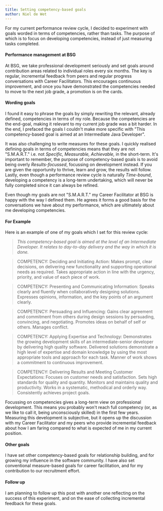 ```yaml
---
title: Setting competency-based goals
author: Niel de Wet
---
```


For my current performance review cycle, I decided to experiment with goals worded in terms of competencies, rather than tasks. The purpose of which is to focus on developing competencies, instead of just measuring tasks completed.<more>

#### Performance management at BSG
At BSG, we take professional development seriously and set goals around contribution areas related to individual roles every six months. The key is regular, incremental feedback from peers and regular progress conversations with Career Facilitators. This encourages continuous improvement, and once you have demonstrated the competencies needed to move to the next job grade, a promotion is on the cards.

#### Wording goals
I found it easy to phrase the goals by simply rewriting the relevant, already defined, competencies in terms of my role. Because the competencies are the end-goal, making it relevant to my current job grade was a bit harder. In the end, I prefaced the goals I couldn't make more specific with "This competency-based goal is aimed at an Intermediate Java Developer".

It was also challenging to write measures for these goals. I quickly realised defining goals in terms of competencies means that they are not "S.M.A.R.T." i.e. not *Specific, Measurable, Achievable,* in the short-term. It's important to remember, the purpose of competency-based goals is to avoid being overly *Results-focussed*, focussing on development instead. If you are given the opportunity to thrive, learn and grow, the results will follow. Lastly, even though a performance review cycle is naturally *Time-bound*, developing a competency is a long-term undertaking, which will never be fully completed since it can always be refined.

Even though my goals are not "S.M.A.R.T." my Career Facilitator at BSG is happy with the way I defined them. He agrees it forms a good basis for the conversations we have about my performance, which are ultimately about me developing competencies.

#### For Example
Here is an example of one of my goals which I set for this review cycle:

> *This competency-based goal is aimed at the level of an Intermediate Developer. It relates to day-to-day delivery and the way in which it is done.*

> COMPETENCY: Deciding and Initiating Action:
> Makes prompt, clear decisions, on delivering new functionality and supporting operational needs as required. Takes appropriate action in line with the urgency, priority, and value of each piece of work.

> COMPETENCY: Presenting and Communicating Information:
> Speaks clearly and fluently when collaboratively designing solutions. Expresses opinions, information, and the key points of an argument clearly.

> COMPETENCY: Persuading and Influencing:
> Gains clear agreement and commitment from others during design sessions by persuading, convincing, and negotiating. Promotes ideas on behalf of self or others. Manages conflict.

> COMPETENCY: Applying Expertise and Technology:
> Demonstrates the growing development skills of an intermediate-senior developer by delivering high quality software. Delivered solutions demonstrate a high level of expertise and domain knowledge by using the most appropriate tools and approach for each task. Manner of work shows a commitment to continuous improvement.

> COMPETENCY: Delivering Results and Meeting Customer Expectations:
> Focuses on customer needs and satisfaction. Sets high standards for quality and quantity. Monitors and maintains quality and productivity. Works in a systematic, methodical and orderly way. Consistently achieves project goals.

Focussing on competencies gives a long-term view on professional development. This means you probably won't reach full competency (or, as we like to call it, being unconsciously skilled) in the first few years. Measuring this development is subjective, but it opens up the discussion with my Career Facilitator and my peers who provide incremental feedback about how I am faring compared to what is expected of me in my current position.

#### Other goals
I have set other competency-based goals for relationship building, and for growing my influence in the software community. I have also set conventional measure-based goals for career facilitation, and for my contribution to our recruitment effort.

#### Follow up
I am planning to follow up this post with another one reflecting on the success of this experiment, and on the ease of collecting incremental feedback for these goals.

